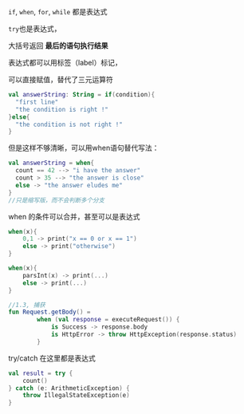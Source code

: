 `if`, `when`, `for`, `while` 都是表达式  

`try`也是表达式，  



大括号返回 **最后的语句执行结果**

表达式都可以用标签（label）标记，



可以直接赋值，替代了三元运算符

```kotlin
val answerString: String = if(condition){
  "first line"
  "the condition is right !"
}else{
  "the condition is not right !"  
}
```

但是这样不够清晰，可以用when语句替代写法：

```kotlin
val answerString = when{
  count == 42 --> "i have the answer"
  count > 35 --> "the answer is close"  
  else -> "the answer eludes me"
}
//只是缩写版，而不会判断多个分支
```

when 的条件可以合并，甚至可以是表达式

```kotlin
when(x){
    0,1 -> print("x == 0 or x == 1")
    else -> print("otherwise")
}

when(x){
    parsInt(x) -> print(...)
    else -> print(...)
}
```

```kotlin
//1.3, 捕获
fun Request.getBody() =
        when (val response = executeRequest()) {
            is Success -> response.body
            is HttpError -> throw HttpException(response.status)
        }
```



try/catch 在这里都是表达式

```kotlin
val result = try {
    count()
} catch (e: ArithmeticException) {
    throw IllegalStateException(e)
}
```

